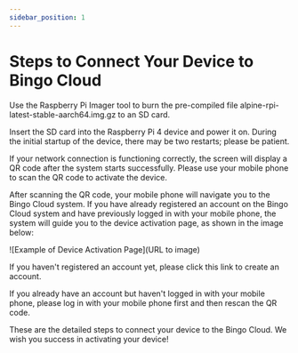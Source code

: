 ```yaml
---
sidebar_position: 1
---
```


# Steps to Connect Your Device to Bingo Cloud

Use the Raspberry Pi Imager tool to burn the pre-compiled file alpine-rpi-latest-stable-aarch64.img.gz to an SD card.

Insert the SD card into the Raspberry Pi 4 device and power it on. During the initial startup of the device, there may be two restarts; please be patient.

If your network connection is functioning correctly, the screen will display a QR code after the system starts successfully. Please use your mobile phone to scan the QR code to activate the device.

After scanning the QR code, your mobile phone will navigate you to the Bingo Cloud system. If you have already registered an account on the Bingo Cloud system and have previously logged in with your mobile phone, the system will guide you to the device activation page, as shown in the image below:

![Example of Device Activation Page](URL to image)

If you haven't registered an account yet, please click this link to create an account.

If you already have an account but haven't logged in with your mobile phone, please log in with your mobile phone first and then rescan the QR code.

These are the detailed steps to connect your device to the Bingo Cloud. We wish you success in activating your device!